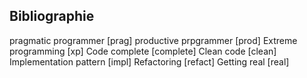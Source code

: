 
## Bibliographie

pragmatic programmer [prag]
productive prpgrammer [prod]
Extreme programming [xp]
Code complete [complete]
Clean code [clean]
Implementation pattern [impl]
Refactoring [refact]
Getting real [real]
